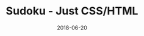 ---
title: 'Sudoku - Just CSS/HTML'
description: 'Complete a sudoku puzzle without Javascript or server-side interaction.'
gametype: 'simple'
gameid: 13
date: 2018-06-20
tags: []
draft: false
type: 'games'
num19: [{'idx':1,'arr1':[1,2,3,4,5,6,7,8,9],'arr2':[1,2,3,4,5,6,7,8,9]},{'idx':2,'arr1':[1,2,3,4,5,6,7,8,9],'arr2':[1,2,3,4,5,6,7,8,9]},{'idx':3,'arr1':[1,2,3,4,5,6,7,8,9],'arr2':[1,2,3,4,5,6,7,8,9]},{'idx':4,'arr1':[1,2,3,4,5,6,7,8,9],'arr2':[1,2,3,4,5,6,7,8,9]},{'idx':5,'arr1':[1,2,3,4,5,6,7,8,9],'arr2':[1,2,3,4,5,6,7,8,9]},{'idx':6,'arr1':[1,2,3,4,5,6,7,8,9],'arr2':[1,2,3,4,5,6,7,8,9]},{'idx':7,'arr1':[1,2,3,4,5,6,7,8,9],'arr2':[1,2,3,4,5,6,7,8,9]},{'idx':8,'arr1':[1,2,3,4,5,6,7,8,9],'arr2':[1,2,3,4,5,6,7,8,9]},{'idx':9,'arr1':[1,2,3,4,5,6,7,8,9],'arr2':[1,2,3,4,5,6,7,8,9]}]
puzzle: [[7, 0, 0, 0, 1, 0, 0, 0, 3], [4, 0, 0, 5, 0, 3, 0, 0, 7], [0, 0, 3, 0, 0, 0, 8, 0, 0], [0, 0, 9, 0, 7, 0, 5, 0, 0], [0, 0, 4, 8, 0, 1, 9, 0, 0], [0, 0, 0, 6, 0, 2, 0, 0, 0], [0, 0, 0, 0, 0, 0, 0, 0, 0], [0, 9, 6, 0, 8, 0, 7, 1, 0], [2, 0, 1, 0, 0, 0, 6, 0, 9]]
layout: 'sudokucssstatic'
---